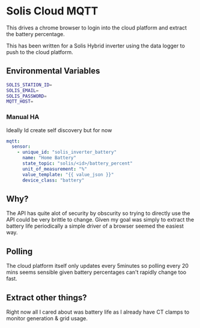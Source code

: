 # Solis Cloud MQTT

This drives a chrome browser to login into the cloud platform and extract the battery percentage.

This has been written for a Solis Hybrid inverter using the data logger to push to the cloud platform.

## Environmental Variables

```bash
SOLIS_STATION_ID=
SOLIS_EMAIL=
SOLIS_PASSWORD=
MQTT_HOST=
```

### Manual HA

Ideally Id create self discovery but for now

```yaml
mqtt:
  sensor:
    - unique_id: "solis_inverter_battery"
      name: "Home Battery"
      state_topic: "solis/<id>/battery_percent"
      unit_of_measurement: "%"
      value_template: "{{ value_json }}"
      device_class: "battery"
```

## Why?

The API has quite alot of security by obscurity so trying to directly use the API could be very brittle to change. 
Given my goal was simply to extract the battery life periodically a simple driver of a browser seemed the easiest way.

## Polling

The cloud platform itself only updates every 5minutes so polling every 20 mins seems sensible given battery percentages
can't rapidly change too fast.

## Extract other things?

Right now all I cared about was battery life as I already have CT clamps to monitor generation & grid usage.
